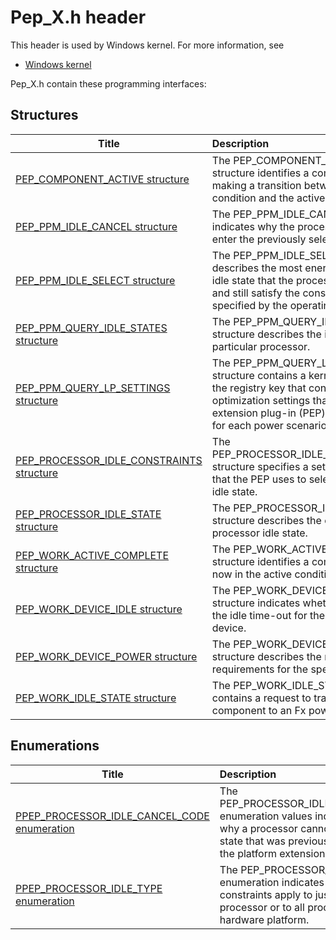 # Pep_X.h header


This header is used by Windows kernel. For more information, see
- [Windows kernel](../_kernel/index.md)

Pep_X.h contain these programming interfaces:


## Structures

| Title   | Description   |
| ---- |:---- |
| [PEP_COMPONENT_ACTIVE structure](ns-pep-x--pep-component-active.md) | The PEP_COMPONENT_ACTIVE structure identifies a component that is making a transition between the idle condition and the active condition. |
| [PEP_PPM_IDLE_CANCEL structure](ns-pep-x--pep-ppm-idle-cancel.md) | The PEP_PPM_IDLE_CANCEL structure indicates why the processor could not enter the previously selected idle state. |
| [PEP_PPM_IDLE_SELECT structure](ns-pep-x--pep-ppm-idle-select.md) | The PEP_PPM_IDLE_SELECT structure describes the most energy-efficient idle state that the processor can enter and still satisfy the constraints specified by the operating system. |
| [PEP_PPM_QUERY_IDLE_STATES structure](ns-pep-x--pep-ppm-query-idle-states.md) | The PEP_PPM_QUERY_IDLE_STATES structure describes the idle states of a particular processor. |
| [PEP_PPM_QUERY_LP_SETTINGS structure](ns-pep-x--pep-ppm-query-lp-settings.md) | The PEP_PPM_QUERY_LP_SETTINGS structure contains a kernel handle to the registry key that contains the power optimization settings that the platform extension plug-in (PEP) has defined for each power scenario. |
| [PEP_PROCESSOR_IDLE_CONSTRAINTS structure](ns-pep-x--pep-processor-idle-constraints.md) | The PEP_PROCESSOR_IDLE_CONSTRAINTS structure specifies a set of constraints that the PEP uses to select a processor idle state. |
| [PEP_PROCESSOR_IDLE_STATE structure](ns-pep-x--pep-processor-idle-state.md) | The PEP_PROCESSOR_IDLE_STATE structure describes the capabilities of a processor idle state. |
| [PEP_WORK_ACTIVE_COMPLETE structure](ns-pep-x--pep-work-active-complete.md) | The PEP_WORK_ACTIVE_COMPLETE structure identifies a component that is now in the active condition. |
| [PEP_WORK_DEVICE_IDLE structure](ns-pep-x--pep-work-device-idle.md) | The PEP_WORK_DEVICE_IDLE structure indicates whether to ignore the idle time-out for the specified device. |
| [PEP_WORK_DEVICE_POWER structure](ns-pep-x--pep-work-device-power.md) | The PEP_WORK_DEVICE_POWER structure describes the new power requirements for the specified device. |
| [PEP_WORK_IDLE_STATE structure](ns-pep-x--pep-work-idle-state.md) | The PEP_WORK_IDLE_STATE structure contains a request to transition a component to an Fx power state. |

## Enumerations

| Title   | Description   |
| ---- |:---- |
| [PPEP_PROCESSOR_IDLE_CANCEL_CODE enumeration](ne-pep-x-ppep-processor-idle-cancel-code.md) | The PEP_PROCESSOR_IDLE_CANCEL_CODE enumeration values indicate reasons why a processor cannot enter an idle state that was previously selected by the platform extension plug-in (PEP). |
| [PPEP_PROCESSOR_IDLE_TYPE enumeration](ne-pep-x-ppep-processor-idle-type.md) | The PEP_PROCESSOR_IDLE_TYPE enumeration indicates whether idle constraints apply to just the current processor or to all processors in the hardware platform. |
